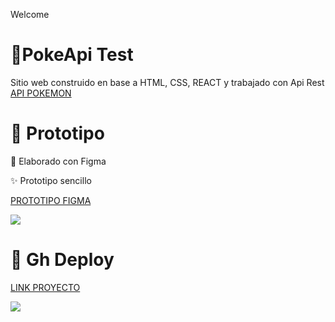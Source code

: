 Welcome

#  🎈PokeApi Test

Sitio web construido en base a HTML, CSS, REACT y trabajado con Api Rest [API POKEMON](https://pokeapi.co/)



# 🚦 Prototipo

🎨 Elaborado con Figma

✨ Prototipo sencillo

[PROTOTIPO FIGMA](https://www.figma.com/file/OXWjSVbo39YtQHweu5PV1p/Untitled?t=LMrldFY5kCbqI66v-1)

![](https://files.readme.io/a7caa05-image.png)



# 🔨 Gh Deploy

[LINK PROYECTO](https://www.figma.com/<https://seabird15.github.io/poketest/index.html>file/OXWjSVbo39YtQHweu5PV1p/Untitled?t=LMrldFY5kCbqI66v-1)

![](https://files.readme.io/d8bdb86-image.png)
